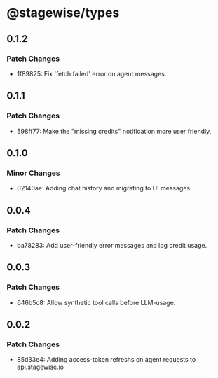 # @stagewise/types

## 0.1.2

### Patch Changes

- 1f89825: Fix 'fetch failed' error on agent messages.

## 0.1.1

### Patch Changes

- 598ff77: Make the "missing credits" notification more user friendly.

## 0.1.0

### Minor Changes

- 02140ae: Adding chat history and migrating to UI messages.

## 0.0.4

### Patch Changes

- ba78283: Add user-friendly error messages and log credit usage.

## 0.0.3

### Patch Changes

- 646b5c8: Allow synthetic tool calls before LLM-usage.

## 0.0.2

### Patch Changes

- 85d33e4: Adding access-token refreshs on agent requests to api.stagewise.io

